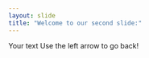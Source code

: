 ```yaml
---
layout: slide
title: "Welcome to our second slide:"
---
```

Your text
Use the left arrow to go back!
